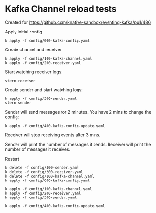 # Kafka Channel reload tests

Created for https://github.com/knative-sandbox/eventing-kafka/pull/486

Apply initial config

```
k apply -f config/000-kafka-config.yaml
```

Create channel and receiver:

```
k apply -f config/100-kafka-channel.yaml
k apply -f config/200-receiver.yaml
```

Start watching receiver logs:

```
stern receiver
```

Create sender and start watching logs:

```
k apply -f config/300-sender.yaml
stern sender
```

Sender will send messages for 2 minutes. You have 2 mins to change the config:

```
k apply -f config/400-kafka-config-update.yaml
```

Receiver will stop receiving events after 3 mins.

Sender will print the number of messages it sends.
Receiver will print the number of messages it receives.


Restart

```
k delete -f config/300-sender.yaml
k delete -f config/200-receiver.yaml
k delete -f config/100-kafka-channel.yaml
k apply -f config/000-kafka-config.yaml

k apply -f config/100-kafka-channel.yaml
k apply -f config/200-receiver.yaml
k apply -f config/300-sender.yaml

k apply -f config/400-kafka-config-update.yaml
```
